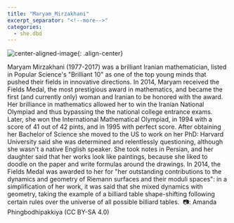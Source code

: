 ```yaml
---
title: "Maryam_Mirzakhani"
excerpt_separator: "<!--more-->"
categories:
  - she.dbd
---
```



![center-aligned-image](https://cdn.pixabay.com/photo/2020/10/26/16/56/man-5687861_1280.png){: .align-center}

Maryam Mirzakhani (1977-2017) was a brilliant Iranian mathematician, listed in Popular Science's "Brilliant 10" as one of the top young minds that pushed their fields in innovative directions. In 2014, Maryam received the Fields Medal, the most prestigious award in mathematics, and became the first (and currently only) woman and Iranian to be honored with the award. Her brilliance in mathematics allowed her to win the Iranian National Olympiad and thus bypassing the the national college entrance exams. Later, she won the International Mathematical Olympiad, in 1994 with a score of 41 out of 42 pints, and in 1995 with perfect score. After obtaining her Bachelor of Science she moved to the US to work on her PhD: Harvard University said she was determined and relentlessly questioning, although she wasn't a native English speaker. She took notes in Persian, and her daughter said that her works look like paintings, because she liked to doodle on the paper and write formulas around the drawings. In 2014, the Fields Medal was awarded to her for "her outstanding contributions to the dynamics and geometry of Riemann surfaces and their moduli spaces": in a simplification of her work, it was said that she mixed dynamics with geometry, taking the example of a billiard table shape-shifting following certain rules over the universe of all possible billiard tables.⁠
⁠
📷: Amanda Phingbodhipakkiya (CC BY-SA 4.0)⁠
⁠
